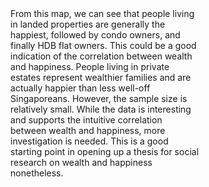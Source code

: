 <div align="center">
<div style="width: 60%; text-align: left">
From this map, we can see that people living in landed properties are generally the happiest, followed by condo owners, and finally HDB flat owners. This could be a good indication of the correlation between wealth and happiness. People living in private estates represent wealthier families and are actually happier than less well-off Singaporeans. However, the sample size is relatively small. While the data is interesting and supports the intuitive correlation between wealth and happiness, more investigation is needed. This is a good starting point in opening up a thesis for social research on wealth and happiness nonetheless.
</div>
</div>
